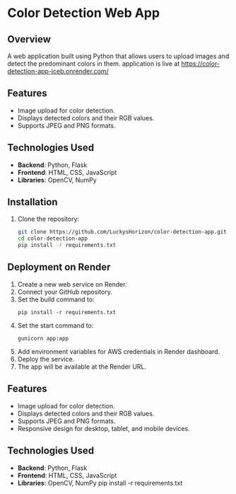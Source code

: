 # Color Detection Web App

## Overview
A web application built using Python that allows users to upload images and detect the predominant colors in them. 
application is live at https://color-detection-app-jceb.onrender.com/

## Features
- Image upload for color detection.
- Displays detected colors and their RGB values.
- Supports JPEG and PNG formats.

## Technologies Used
- **Backend**: Python, Flask
- **Frontend**: HTML, CSS, JavaScript
- **Libraries**: OpenCV, NumPy

## Installation
1. Clone the repository:
   ```bash
   git clone https://github.com/LuckysHorizon/color-detection-app.git
   cd color-detection-app
   pip install -r requirements.txt
   ```

## Deployment on Render
1. Create a new web service on Render.
2. Connect your GitHub repository.
3. Set the build command to:
   ```
   pip install -r requirements.txt
   ```
4. Set the start command to:
   ```
   gunicorn app:app
   ```
5. Add environment variables for AWS credentials in Render dashboard.
6. Deploy the service.
7. The app will be available at the Render URL.

## Features
- Image upload for color detection.
- Displays detected colors and their RGB values.
- Supports JPEG and PNG formats.
- Responsive design for desktop, tablet, and mobile devices.

## Technologies Used
- **Backend**: Python, Flask
- **Frontend**: HTML, CSS, JavaScript
- **Libraries**: OpenCV, NumPy
   pip install -r requirements.txt
